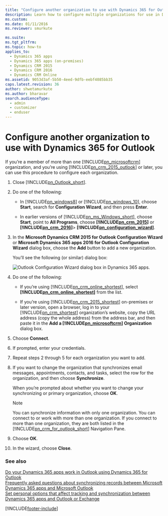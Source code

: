 ```yaml
---
title: "Configure another organization to use with Dynamics 365 for Outlook | MicrosoftDocs"
description: Learn how to configure multiple organizations for use in Dynamics 365 for Outlook using Dynamics CRM 2015 or later. 
ms.custom: 
ms.date: 01/11/2016
ms.reviewer: smurkute 

ms.suite: 
ms.tgt_pltfrm: 
ms.topic: how-to
applies_to: 
  - Dynamics 365 apps 
  - Dynamics 365 apps (on-premises)
  - Dynamics CRM 2015
  - Dynamics CRM 2016
  - Dynamics CRM Online
ms.assetid: 9053d3af-5b50-4eed-9dfb-eebf4085bb35
caps.latest.revision: 36
author: shwetamurkute
ms.author: bharavar
search.audienceType: 
  - admin
  - customizer
  - enduser
---
```

# Configure another organization to use with Dynamics 365 for Outlook
If you’re a member of more than one [!INCLUDE[pn_microsoftcrm](../../includes/pn-microsoftcrm.md)] organization, and you’re using [!INCLUDE[pn_crm_2015_outlook](../../includes/pn-crm-2015-outlook.md)] or later, you can use this procedure to configure each organization.  
  
1. Close [!INCLUDE[pn_Outlook_short](../../includes/pn-outlook-short.md)].  
  
2. Do one of the following:  
  
   - In [!INCLUDE[pn_windows8](../../includes/pn-windows8.md)] or [!INCLUDE[pn_windows_10](../../includes/pn-windows-10.md)], choose **Start**, search for **Configuration Wizard**, and then press **Enter**.  
  
   - In earlier versions of [!INCLUDE[pn_ms_Windows_short](../../includes/pn-ms-windows-short.md)], choose **Start**, point to **All Programs**, choose **[!INCLUDE[pn_crm_2015](../../includes/pn-crm-2015.md)]** or **[!INCLUDE[pn_crm_2016](../../includes/pn-crm-2016.md)]**> **[!INCLUDE[pn_configuration_wizard](../../includes/pn-configuration-wizard.md)]**.  
  
3. In the **Microsoft Dynamics CRM 2015 for Outlook Configuration Wizard** or **Microsoft Dynamics 365 apps 2016 for Outlook Configuration Wizard** dialog box, choose the **Add** button to add a new organization.  
  
    You’ll see the following (or similar) dialog box:  
  
    ![Outlook Configuration Wizard dialog box in Dynamics 365 apps.](../media/crm-outlook-configure.png "Outlook Configuration Wizard dialog box in Dynamics 365 apps")  
  
4. Do one of the following:  
  
   - If you’re using [!INCLUDE[pn_crm_online_shortest](../../includes/pn-crm-online-shortest.md)], select **[!INCLUDE[pn_crm_online_shortest](../../includes/pn-crm-online-shortest.md)]** from the list.  
  
   - If you’re using [!INCLUDE[pn_crm_2015_shortest](../../includes/pn-crm-2015-shortest.md)] on-premises or later version, open a browser, log in to your [!INCLUDE[pn_crm_shortest](../../includes/pn-crm-shortest.md)] organization’s website, copy the URL address (copy the whole address) from the address bar, and then paste it in the **Add a [!INCLUDE[pn_microsoftcrm](../../includes/pn-microsoftcrm.md)] Organization** dialog box.  
  
5. Choose **Connect**.  
  
6. If prompted, enter your credentials.  
  
7. Repeat steps 2 through 5 for each organization you want to add.  
  
8. If you want to change the organization that synchronizes email messages, appointments, contacts, and tasks, select the row for the organization, and then choose **Synchronize**.  
  
    When you’re prompted about whether you want to change your synchronizing or primary organization, choose **OK**.  
  
   > [!NOTE]
   >  You can synchronize information with only one organization. You can connect to or work with more than one organization. If you connect to more than one organization, they are both listed in the [!INCLUDE[pn_crm_for_outlook_short](../../includes/pn-crm-for-outlook-short.md)] Navigation Pane.  
  
9. Choose **OK**.  
  
10. In the wizard, choose **Close**.  
  
### See also  
 [Do your Dynamics 365 apps work in Outlook using Dynamics 365 for Outlook](dynamics-365-work-outlook.md)   
 [Frequently asked questions about synchronizing records between Microsoft Dynamics 365 apps and Microsoft Outlook](frequently-asked-questions-synchronizing-records.md)   
 [Set personal options that affect tracking and synchronization between Dynamics 365 apps and Outlook or Exchange](set-personal-options-affect-tracking-synchronization-exchange.md)


[!INCLUDE[footer-include](../../includes/footer-banner.md)]
